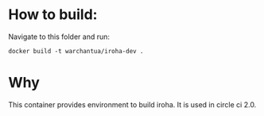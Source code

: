 # How to build:

Navigate to this folder and run:
```
docker build -t warchantua/iroha-dev .
```

# Why

This container provides environment to build iroha. It is used in circle ci 2.0.

